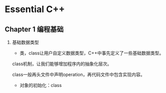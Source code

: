 # Essential C++

## Chapter 1 编程基础

1. 基础数据类型

   * 类，class让用户自定义数据类型，C++中事先定义了一些基础数据类型。

   class机制，让我们能够增加程序内的抽象化层次。

   class一般再头文件中声明operation，再代码文件中包含实现内容。

   * 对象的初始化：class<template> + name，可以赋予初值；
     * 另外一种方法是用的“构造函数法”——是用于给那些更加复杂的class赋予初始值的方法。

2. 运算符号

   * C++中的>>和<<有点类似于Linux中的“文件流”的意思
   * cout代表了输出端口，cin代表了输入的端口（缓冲区），cerr代表了Error的输出。

3. 条件分支和循环控制语句

4. 复合类型，字符串和向量

   * C++中同样支持指针，也有*（提领）和&（取址）操作
   * 数组和指针的用法和C中间基本一致
   * 除此之外，C++标准库提供了vector类来定义容器。`vector<class> pell_seq(seq_size);`
   * 两者的用法基本类似，但是vector不支持初始化列表的定义方式，但是可以通过语句`vector<int> seq(elem_vlas,elem_vals+seq_size)`利用数组开头和结尾的位置来初始化vector。
   * vector的好处就在于可以调用方法来获得这个数组的信息

5. 文件的读写

   * 定义了一个ofstream的类型，可以用来（输出）操作文件，返回值是成功。写入文件使用<<，将输出信息定位到这个文件；
   * ifstream可以输入操作文件，用的符号是>>(从文件流向变量)，infile是一个“自动迭代”指向下一个的类型；

## Chapter 2 面向过程的编程风格

 以函数为主要的手法。

当我们调用一个函数的时候，会在内存中建立一块特殊区域，称为“程序堆栈”，随着函数的完成被释放，形式参数是在这个区域中进行操作的。如果要返回堆栈中的临时地址，会报错，只能把它作为值传回原来的位置。

C++中的动态内存管理通过new和delete来实现。

```c++
int *pi;
pi = new int;
pi = new int(1024);//直接为对象赋予初值
delete pi;
delete [] pi;
```

传入的是可以是pointer和reference，通过这两种方式的参数传递可以实际改变参数。

**reference是C++独有的语言特性**

C++中可以定义reference的数据类型，代表了一个“快捷方式”，对它的操作等同于直接在原数据的地址处进行操作。

```c++
int i = 0;
int & iRef = i;
int * pRef = &i;
//等效于(*pRef) 
(*pRef)++;//等效
iRef++;  // i = iRef = 1
```

* C++允许在函数定义时候为函数提供默认的值。

* 局部静态对象：即在函数中用static前缀，每次调用时候会保留上次的数值。
* 声明inline函数：在一个函数前加入inline的前缀，此函数就是inline，有点类似于C中间的“宏定义函数”，本质上是替换。好处是不需要反复创造额外的堆栈空间，适合于体积小而且经常被调用的函数
* C++提供了重载函数，编译器能够自动选择适合填入参数的函数。
* 定义模板函数：function template，就像vector<template>一样，能够灵活变动函数类型。
* 函数指针：可以做一个“函数组”
* 设定头文件：在头文件中对函数进行声明


